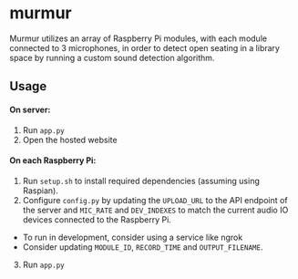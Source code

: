 # murmur
Murmur utilizes an array of Raspberry Pi modules, with each module connected to 3 microphones, in order to detect open seating in a library space by running a custom sound detection algorithm.

## Usage
#### On server: 
1. Run `app.py`
2. Open the hosted website

#### On each Raspberry Pi:
1. Run `setup.sh` to install required dependencies (assuming using Raspian).
2. Configure `config.py` by updating the `UPLOAD_URL` to the API endpoint of the server and `MIC_RATE` and `DEV_INDEXES` to match the current audio IO devices connected to the Raspberry Pi.
 + To run in development, consider using a service like ngrok
 + Consider updating `MODULE_ID`, `RECORD_TIME` and `OUTPUT_FILENAME`. 
3. Run `app.py`
